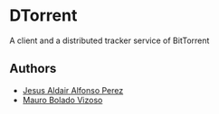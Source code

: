 # DTorrent

A client and a distributed tracker service of BitTorrent

## Authors

- [Jesus Aldair Alfonso Perez](https://www.github.com/aldairlfp)
- [Mauro Bolado Vizoso](https://github.com/Mauro-Bolado)
